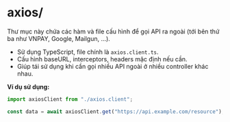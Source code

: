 # axios/

Thư mục này chứa các hàm và file cấu hình để gọi API ra ngoài (tới bên thứ ba như VNPAY, Google, Mailgun, ...).

- Sử dụng TypeScript, file chính là `axios.client.ts`.
- Cấu hình baseURL, interceptors, headers mặc định nếu cần.
- Giúp tái sử dụng khi cần gọi nhiều API ngoài ở nhiều controller khác nhau.

**Ví dụ sử dụng:**

```ts
import axiosClient from "./axios.client";

const data = await axiosClient.get("https://api.example.com/resource");
```
